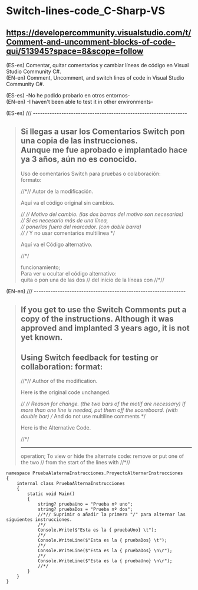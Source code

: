 # Switch-lines-code_C-Sharp-VS  
## https://developercommunity.visualstudio.com/t/Comment-and-uncomment-blocks-of-code-qui/513945?space=8&scope=follow

(ES-es)    Comentar, quitar comentarios y cambiar líneas de código en Visual Studio Community C#.  
(EN-en)   Comment, Uncomment, and switch lines of code in Visual Studio Community C#.  
  
(ES-es)    -No he podido probarlo en otros entornos-  
(EN-en)   -I haven't been able to test it in other environments-  
  
(ES-es)  /// -----------------------------------------------------------------  
> Si llegas a usar los Comentarios Switch pon una copia de las instrucciones.  
> Aunque me fue aprobado e implantado hace ya 3 años, aún no es conocido.  
> ---------------------------------------------------------------------------  
> Uso de comentarios Switch para pruebas o colaboración:  
> formato:  
> 
> //*// Autor de la modificación.  
>
> Aquí va el código original sin cambios.  
>
> /*/ // Motivo del cambio. (las dos barras del motivo son necesarias)  
>     // Si es necesario más de una línea,  
>     // ponerlas fuera del marcador. (con doble barra)  
>     // /* Y no usar comentarios multilínea */  
>
> Aquí va el Código alternativo.  
>
> //*/  
> 
> funcionamiento;  
>     Para ver u ocultar el código alternativo:  
>         quita o pon una de las dos // del inicio de la líneas con //*//  
  
(EN-en)  /// ----------------------------------------------------------------
> If you get to use the Switch Comments put a copy of the instructions.
> Although it was approved and implanted 3 years ago, it is not yet known.
> ---------------------------------------------------------------------------
> Using Switch feedback for testing or collaboration:
> format:
> ---------------------------------------------------------------------------
> //*// Author of the modification.
> 
> Here is the original code unchanged.
> 
> /*/ // Reason for change. (the two bars of the motif are necessary)
>  If more than one line is needed,
>  put them off the scoreboard. (with double bar)
>  /* And do not use multiline comments */
> 
> Here is the Alternative Code.
> 
> //*/
> 
> ---------------------------------------------------------------------------
> operation;
> To view or hide the alternate code:
> remove or put one of the two // from the start of the lines with //*//
 
 
	namespace PruebaAlaternaInstrucciones.ProyectoAlternarInstrucciones
	{
		internal class PruebaAlternaInstrucciones
		{
			static void Main()
			{
				string? pruebaUno = "Prueba nº uno";
				string? pruebaDos = "Prueba nº dos";
				//*// Suprimir o añadir la primera "/" para alternar las siguientes instrucciones.
				/*/
				Console.Write($"Esta es la { pruebaUno} \t");
				/*/
				Console.WriteLine($"Esta es la { pruebaDos} \t");
				/*/
				Console.WriteLine($"Esta es la { pruebaDos} \n\r");
				/*/
				Console.WriteLine($"Esta es la { pruebaUno} \n\r");
				//*/
			}
		}
	}

